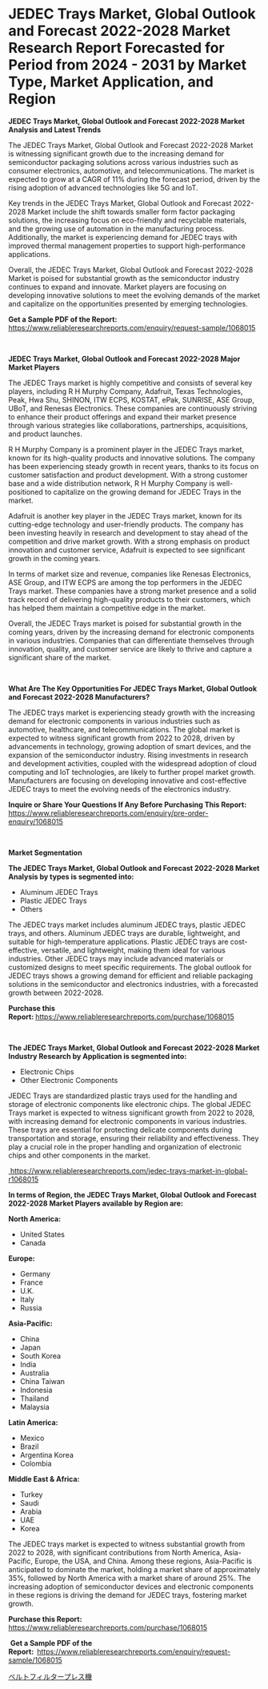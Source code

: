 <p><h1>JEDEC Trays Market, Global Outlook and Forecast 2022-2028 Market Research Report Forecasted for Period from 2024 -  2031 by Market Type, Market Application, and Region</h1></p><p><strong>JEDEC Trays Market, Global Outlook and Forecast 2022-2028 Market Analysis and Latest Trends</strong></p>
<p><p>The JEDEC Trays Market, Global Outlook and Forecast 2022-2028 Market is witnessing significant growth due to the increasing demand for semiconductor packaging solutions across various industries such as consumer electronics, automotive, and telecommunications. The market is expected to grow at a CAGR of 11% during the forecast period, driven by the rising adoption of advanced technologies like 5G and IoT.</p><p>Key trends in the JEDEC Trays Market, Global Outlook and Forecast 2022-2028 Market include the shift towards smaller form factor packaging solutions, the increasing focus on eco-friendly and recyclable materials, and the growing use of automation in the manufacturing process. Additionally, the market is experiencing demand for JEDEC trays with improved thermal management properties to support high-performance applications.</p><p>Overall, the JEDEC Trays Market, Global Outlook and Forecast 2022-2028 Market is poised for substantial growth as the semiconductor industry continues to expand and innovate. Market players are focusing on developing innovative solutions to meet the evolving demands of the market and capitalize on the opportunities presented by emerging technologies.</p></p>
<p><strong>Get a Sample PDF of the Report:&nbsp;</strong> <a href="https://www.reliableresearchreports.com/enquiry/request-sample/1068015">https://www.reliableresearchreports.com/enquiry/request-sample/1068015</a></p>
<p>&nbsp;</p>
<p><strong>JEDEC Trays Market, Global Outlook and Forecast 2022-2028 Major Market Players</strong></p>
<p><p>The JEDEC Trays market is highly competitive and consists of several key players, including R H Murphy Company, Adafruit, Texas Technologies, Peak, Hwa Shu, SHINON, ITW ECPS, KOSTAT, ePak, SUNRISE, ASE Group, UBoT, and Renesas Electronics. These companies are continuously striving to enhance their product offerings and expand their market presence through various strategies like collaborations, partnerships, acquisitions, and product launches.</p><p>R H Murphy Company is a prominent player in the JEDEC Trays market, known for its high-quality products and innovative solutions. The company has been experiencing steady growth in recent years, thanks to its focus on customer satisfaction and product development. With a strong customer base and a wide distribution network, R H Murphy Company is well-positioned to capitalize on the growing demand for JEDEC Trays in the market.</p><p>Adafruit is another key player in the JEDEC Trays market, known for its cutting-edge technology and user-friendly products. The company has been investing heavily in research and development to stay ahead of the competition and drive market growth. With a strong emphasis on product innovation and customer service, Adafruit is expected to see significant growth in the coming years.</p><p>In terms of market size and revenue, companies like Renesas Electronics, ASE Group, and ITW ECPS are among the top performers in the JEDEC Trays market. These companies have a strong market presence and a solid track record of delivering high-quality products to their customers, which has helped them maintain a competitive edge in the market.</p><p>Overall, the JEDEC Trays market is poised for substantial growth in the coming years, driven by the increasing demand for electronic components in various industries. Companies that can differentiate themselves through innovation, quality, and customer service are likely to thrive and capture a significant share of the market.</p></p>
<p>&nbsp;</p>
<p><strong>What Are The Key Opportunities For JEDEC Trays Market, Global Outlook and Forecast 2022-2028 Manufacturers?</strong></p>
<p><p>The JEDEC trays market is experiencing steady growth with the increasing demand for electronic components in various industries such as automotive, healthcare, and telecommunications. The global market is expected to witness significant growth from 2022 to 2028, driven by advancements in technology, growing adoption of smart devices, and the expansion of the semiconductor industry. Rising investments in research and development activities, coupled with the widespread adoption of cloud computing and IoT technologies, are likely to further propel market growth. Manufacturers are focusing on developing innovative and cost-effective JEDEC trays to meet the evolving needs of the electronics industry.</p></p>
<p><strong>Inquire or Share Your Questions If Any Before Purchasing This Report:</strong> <a href="https://www.reliableresearchreports.com/enquiry/pre-order-enquiry/1068015">https://www.reliableresearchreports.com/enquiry/pre-order-enquiry/1068015</a></p>
<p>&nbsp;</p>
<p><strong>Market Segmentation</strong></p>
<p><strong>The JEDEC Trays Market, Global Outlook and Forecast 2022-2028 Market Analysis by types is segmented into:</strong></p>
<p><ul><li>Aluminum JEDEC Trays</li><li>Plastic JEDEC Trays</li><li>Others</li></ul></p>
<p><p>The JEDEC trays market includes aluminum JEDEC trays, plastic JEDEC trays, and others. Aluminum JEDEC trays are durable, lightweight, and suitable for high-temperature applications. Plastic JEDEC trays are cost-effective, versatile, and lightweight, making them ideal for various industries. Other JEDEC trays may include advanced materials or customized designs to meet specific requirements. The global outlook for JEDEC trays shows a growing demand for efficient and reliable packaging solutions in the semiconductor and electronics industries, with a forecasted growth between 2022-2028.</p></p>
<p><strong>Purchase this Report:&nbsp;</strong><a href="https://www.reliableresearchreports.com/purchase/1068015">https://www.reliableresearchreports.com/purchase/1068015</a></p>
<p>&nbsp;</p>
<p><strong>The JEDEC Trays Market, Global Outlook and Forecast 2022-2028 Market Industry Research by Application is segmented into:</strong></p>
<p><ul><li>Electronic Chips</li><li>Other Electronic Components</li></ul></p>
<p><p>JEDEC Trays are standardized plastic trays used for the handling and storage of electronic components like electronic chips. The global JEDEC Trays market is expected to witness significant growth from 2022 to 2028, with increasing demand for electronic components in various industries. These trays are essential for protecting delicate components during transportation and storage, ensuring their reliability and effectiveness. They play a crucial role in the proper handling and organization of electronic chips and other components in the market.</p></p>
<p><a href="https://www.reliableresearchreports.com/jedec-trays-market-in-global-r1068015">&nbsp;https://www.reliableresearchreports.com/jedec-trays-market-in-global-r1068015</a></p>
<p><strong>In terms of Region, the JEDEC Trays Market, Global Outlook and Forecast 2022-2028 Market Players available by Region are:</strong></p>
<p>
    <p> <strong> North America: </strong>
        <ul>
            <li>United States</li>
            <li>Canada</li>
        </ul>
        </p> 
    <p> <strong> Europe: </strong>
        <ul>
            <li>Germany</li>
            <li>France</li>
            <li>U.K.</li>
            <li>Italy</li>
            <li>Russia</li>
        </ul>
        </p> 
    <p> <strong> Asia-Pacific: </strong>
        <ul>
            <li>China</li>
            <li>Japan</li>
            <li>South Korea</li>
            <li>India</li>
            <li>Australia</li>
            <li>China Taiwan</li>
            <li>Indonesia</li>
            <li>Thailand</li>
            <li>Malaysia</li>
        </ul>
        </p> 
    <p> <strong> Latin America: </strong>
        <ul>
            <li>Mexico</li>
            <li>Brazil</li>
            <li>Argentina Korea</li>
            <li>Colombia</li>
        </ul>
        </p> 
    <p> <strong> Middle East & Africa: </strong>
        <ul>
            <li>Turkey</li>
            <li>Saudi</li>
            <li>Arabia</li>
            <li>UAE</li>
            <li>Korea</li>
        </ul>
    </p>
    </p>
<p><p>The JEDEC trays market is expected to witness substantial growth from 2022 to 2028, with significant contributions from North America, Asia-Pacific, Europe, the USA, and China. Among these regions, Asia-Pacific is anticipated to dominate the market, holding a market share of approximately 35%, followed by North America with a market share of around 25%. The increasing adoption of semiconductor devices and electronic components in these regions is driving the demand for JEDEC trays, fostering market growth.</p></p>
<p><strong>Purchase this Report: </strong><a href="https://www.reliableresearchreports.com/purchase/1068015">https://www.reliableresearchreports.com/purchase/1068015</a></p>
<p>&nbsp;<strong>Get a Sample PDF of the Report:&nbsp;&nbsp;</strong><a href="https://www.reliableresearchreports.com/enquiry/request-sample/1068015">https://www.reliableresearchreports.com/enquiry/request-sample/1068015</a></p>
<p><strong></strong></p>
<p><p><a href="https://github.com/SimeonBode1/Market-Research-Report-List-1/blob/main/711896087141.md">ベルトフィルタープレス機</a></p></p>